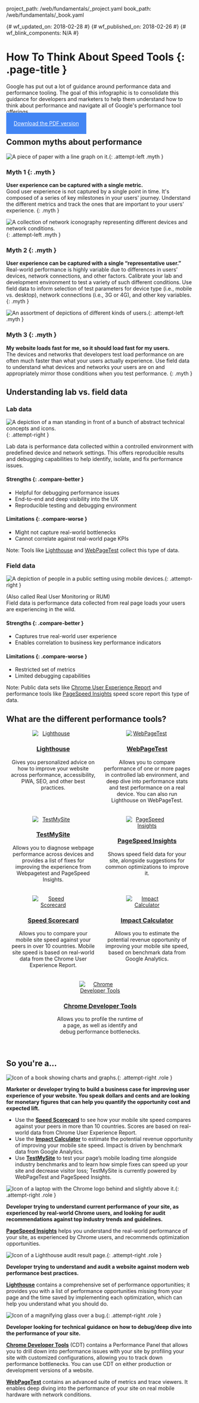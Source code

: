 project_path: /web/fundamentals/_project.yaml
book_path: /web/fundamentals/_book.yaml

{# wf_updated_on: 2018-02-28 #}
{# wf_published_on: 2018-02-26 #}
{# wf_blink_components: N/A #}

<style>
  img.myth,
  img.role{
    width: 128px;
  }

  h3.myth,
  p.myth,
  h4.role{
    margin: 0;
  }

  h3.myth{
    text-transform: uppercase;
  }

  .download{
    background: #4285f4;
    padding: 20px;
    color: #fff;
    height: auto;
  }

  .download:hover,
  .download:active{
    background: #4285f4;
    color: #fff;
  }

  .tool img{
    display: block;
    margin: 0 auto 20px;
    min-width: 128px;
    max-width: 33.33%;
  }

  .tool img{
    margin-bottom: 0;
    max-width: 25%;
    min-width: 112;
  }

  .tool{
    text-align: center;
    margin: 0 0 20px;
  }

  @media screen and (min-width: 576px){
    .tools{
      display: flex;
      align-items: stretch;
      flex-flow: row wrap;
      justify-content: center;
    }

    .tool{
      width: 50%;
    }

    .tool > p{
      padding: 0 10px;
    }
  }

  @media screen and (min-width: 721px){
    .tools{
      display: block;
    }

    .tool{
      width: 100%;
    }

    .tool > p{
      padding: 0;
    }
  }

  @media screen and (min-width: 800px){
    .tools{
      display: flex;
    }

    .tool{
      width: 50%;
    }

    .tool > p{ padding: 0 10px; } } </style>

# How To Think About Speed Tools {: .page-title }

<div class="clearfix"></div>

Google has put out a lot of guidance around performance data and performance
tooling. The goal of this infographic is to consolidate this guidance for
developers and marketers to help them understand how to think about performance
and navigate all of Google's performance tool offerings.

<a class="button download gc-analytics-event"
href="pdf/Infographic_HowToThinkAboutSpeedTools.pdf" data-category="webFu"
data-label="speed-scorecard" target="_blank">Download the PDF version</a>

## Common myths about performance

![A piece of paper with a line graph
on it.](images/line-graph.svg){: .attempt-left .myth }

### Myth 1 {: .myth }

**User experience can be captured with a single metric.**<br>
Good user experience is not captured by a single point in time. It's composed of
a series of key milestones in your users' journey. Understand the different
metrics and track the ones that are important to your users' experience.
{: .myth }

<div class="clearfix"></div>

![A collection of network iconography representing different devices and network
conditions.](images/network-icons.svg){: .attempt-left .myth }

### Myth 2 {: .myth }

**User experience can be captured with a single “representative user.”**<br>
Real-world performance is highly variable due to differences in users’ devices,
network connections, and other factors. Calibrate your lab and development
environment to test a variety of such different conditions. Use field data to
inform selection of test parameters for device type (i.e., mobile vs. desktop),
network connections (i.e., 3G or 4G), and other key variables.
{: .myth }

<div class="clearfix"></div>

![An assortment of depictions of different
kinds of users.](images/users.svg){: .attempt-left .myth }

### Myth 3 {: .myth }

**My website loads fast for me, so it should load fast for my users.**<br>
The devices and networks that developers test load performance on are often much
faster than what your users actually experience. Use field data to understand
what devices and networks your users are on and appropriately mirror those
conditions when you test performance.
{: .myth }

## Understanding lab vs. field data

### Lab data

![A depiction of a man standing in front of
a bunch of abstract technical concepts
and icons.](images/tech.svg){: .attempt-right }

Lab data is performance data collected within a controlled environment with
predefined device and network settings. This offers reproducible results and
debugging capabilities to help identify, isolate, and fix performance issues.

#### Strengths {: .compare-better }

- Helpful for debugging performance issues
- End-to-end and deep visibility into the UX
- Reproducible testing and debugging environment

#### Limitations {: .compare-worse }

- Might not capture real-world bottlenecks
- Cannot correlate against real-world page KPIs

Note: Tools like [Lighthouse](/web/tools/lighthouse/) and
[WebPageTest](https://www.webpagetest.org/) collect this type of data.

### Field data

![A depiction of people in a public setting using mobile
devices.](images/on-the-street.svg){: .attempt-right }

(Also called Real User Monitoring or RUM)<br>
Field data is performance data collected from real page loads your users are
experiencing in the wild.

#### Strengths {: .compare-better }

- Captures true real-world user experience
- Enables correlation to business key performance indicators

#### Limitations {: .compare-worse }

- Restricted set of metrics
- Limited debugging capabilities

Note: Public data sets like [Chrome User Experience
Report](/web/tools/chrome-user-experience-report/) and performance tools like
[PageSpeed Insights](/speed/pagespeed/insights/) speed score report this type of
data.

## What are the different performance tools?

<div class="tools">
  <div class="tool">
    <a href="/web/tools/lighthouse/"><img src="images/tool-lighthouse.svg" alt="Lighthouse"></a>
    <h3><a href="/web/tools/lighthouse/">Lighthouse</a></h3>
    <p>Gives you personalized advice on how to improve your website across performance,
accessibility, PWA, SEO, and other best practices.</p>
  </div>
  <div class="tool">
    <a href="https://www.webpagetest.org/"><img src="images/tool-webpagetest.svg"
alt="WebPageTest"></a>
    <h3><a href="https://www.webpagetest.org/">WebPageTest</a></h3>
    <p>Allows you to compare performance of one or more pages in controlled lab
environment, and deep dive into performance stats and test performance on a real
device. You can also run Lighthouse on WebPageTest.</p>
  </div>
  <div class="tool">
    <a href="https://testmysite.thinkwithgoogle.com/"><img
src="images/tool-testmysite.svg" alt="TestMySite"></a>
    <h3><a href="https://testmysite.thinkwithgoogle.com/">TestMySite</a></h3>
    <p>Allows you to diagnose webpage performance across devices and provides a
list of fixes for improving the experience from Webpagetest and PageSpeed
Insights.</p>
  </div>
  <div class="tool">
    <a href="/speed/pagespeed/insights/"><img src="images/tool-psi.svg"
alt="PageSpeed Insights"></a>
    <h3><a href="/speed/pagespeed/insights/">PageSpeed Insights</a></h3>
    <p>Shows speed field data for your site, alongside suggestions for common
optimizations to improve it.</p>
  </div>
  <div class="tool">
    <a href="https://www.thinkwithgoogle.com/feature/mobile/"><img
src="images/tool-speed-scorecard.svg" alt="Speed Scorecard"></a>
    <h3><a href="https://www.thinkwithgoogle.com/feature/mobile/">Speed Scorecard</a></h3>
    <p>Allows you to compare your mobile site speed against your peers in over 10
countries. Mobile site speed is based on real-world data from the Chrome
User Experience Report.</p>
  </div>
  <div class="tool">
    <a href="https://www.thinkwithgoogle.com/feature/mobile/"><img
src="images/tool-impact-calculator.svg" alt="Impact Calculator"></a>
    <h3><a href="https://www.thinkwithgoogle.com/feature/mobile/">Impact Calculator</a></h3>
    <p>Allows you to estimate the potential revenue opportunity of improving your
mobile site speed, based on benchmark data from Google Analytics.</p>
  </div>
  <div class="tool">
    <a href="/web/tools/chrome-devtools/"><img src="images/tool-devtools.svg"
alt="Chrome Developer Tools"></a>
    <h3><a href="/web/tools/chrome-devtools/">Chrome Developer Tools</a></h3>
    <p>Allows you to profile the runtime of a page, as well as identify and debug
performance bottlenecks.</p>
  </div>
</div>

## So you're a...

![Icon of a book showing
charts and graphs.](images/icon-business.svg){: .attempt-right .role }

**Marketer or developer trying to build a business case for improving user
experience of your website. You speak dollars and cents and are looking for
monetary figures that can help you quantify the opportunity cost and expected
lift.**

- Use the **[Speed Scorecard](https://www.thinkwithgoogle.com/feature/mobile/)**
to see how your mobile site speed compares against your  peers in more than 10
countries. Scores are based on real-world data from Chrome User Experience
Report.
- Use the **[Impact Calculator](https://www.thinkwithgoogle.com/feature/mobile/)**
to estimate the potential revenue opportunity of improving your mobile site
speed. Impact is driven by benchmark data from Google Analytics.
- Use **[TestMySite](https://testmysite.thinkwithgoogle.com/)** to test your
page’s mobile loading time alongside industry benchmarks and to learn how simple
fixes can speed up your site and decrease visitor loss; TestMySite is currently
powered by WebPageTest and PageSpeed Insights.

<div class="clearfix"></div>

![Icon of a laptop with the Chrome logo behind and slightly above
it.](images/icon-dev.svg){: .attempt-right .role }

**Developer trying to understand current performance of your site, as
experienced by real-world Chrome users, and looking for audit recommendations
against top industry trends and guidelines.**

**[PageSpeed Insights](/speed/pagespeed/insights/)** helps you understand the
real-world performance of your site, as experienced by Chrome users, and
recommends optimization opportunities.

<div class="clearfix"></div>

![Icon of a Lighthouse audit
result page.](images/icon-audit.svg){: .attempt-right .role }

**Developer trying to understand and audit a website against modern web
performance best practices.**

**[Lighthouse](/web/tools/lighthouse/)** contains a comprehensive set of
performance opportunities; it provides you with a list of performance
opportunities missing from your page and the time saved by implementing each
optimization, which can help you understand what you should do.

<div class="clearfix"></div>

![Icon of a magnifying glass
over a bug.](images/icon-debug.svg){: .attempt-right .role }

**Developer looking for technical guidance on how to debug/deep dive into the
performance of your site.**

**[Chrome Developer Tools](/web/tools/chrome-devtools/)** (CDT) contains a
Performance Panel that allows you to drill down into performance issues with
your site by profiling your site with customized configurations, allowing you
to track down performance bottlenecks. You can use CDT on either production or
development versions of a website.

**[WebPageTest](https://www.webpagetest.org/)** contains an advanced suite of
metrics and trace viewers. It enables deep diving into the performance of your
site on real mobile hardware with network conditions.

